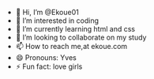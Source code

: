- 👋 Hi, I’m @Ekoue01
- 👀 I’m interested in coding
- 🌱 I’m currently learning html and css
- 💞️ I’m looking to collaborate on my study 
- 📫 How to reach me,at ekoue.com
- 😄 Pronouns: Yves
- ⚡ Fun fact: love girls

<!---
Ekoue01/Ekoue01 is a ✨ special ✨ repository because its `README.md` (this file) appears on your GitHub profile.
You can click the Preview link to take a look at your changes.
--->
